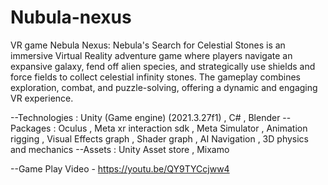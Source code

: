 # Nubula-nexus
VR game
Nebula Nexus: Nebula's Search for Celestial Stones is an immersive Virtual Reality adventure game where players navigate an expansive galaxy, fend off alien species, and strategically use shields and force fields to collect celestial infinity stones. The gameplay combines exploration, combat, and puzzle-solving, offering a dynamic and engaging VR experience.

--Technologies : Unity (Game engine) (2021.3.27f1) , C# , Blender
--Packages : Oculus , Meta xr interaction sdk , Meta Simulator , Animation rigging , Visual Effects graph , Shader graph , AI Navigation , 3D physics and mechanics
--Assets : Unity Asset store , Mixamo

--Game Play Video - https://youtu.be/QY9TYCcjww4
